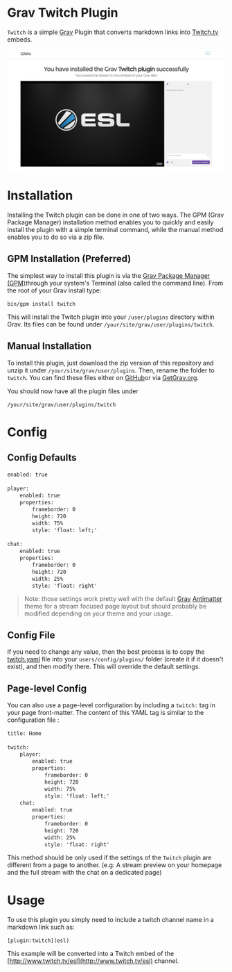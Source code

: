 # Grav Twitch Plugin

`Twitch` is a simple [Grav][grav] Plugin that converts markdown links into [Twitch.tv][twitch.tv] embeds.

![](screenshot.jpg)

# Installation

Installing the Twitch plugin can be done in one of two ways. The GPM (Grav Package Manager) installation method enables you to quickly and easily install the plugin with a simple terminal command, while the manual method enables you to do so via a zip file.

## GPM Installation (Preferred)

The simplest way to install this plugin is via the [Grav Package Manager (GPM)][grav-gpm]through your system's Terminal (also called the command line).  From the root of your Grav install type:

    bin/gpm install twitch

This will install the Twitch plugin into your `/user/plugins` directory within Grav. Its files can be found under `/your/site/grav/user/plugins/twitch`.

## Manual Installation

To install this plugin, just download the zip version of this repository and unzip it under `/your/site/grav/user/plugins`. Then, rename the folder to `twitch`. You can find these files either on [GitHub][homepage]or via [GetGrav.org][grav-plugins].

You should now have all the plugin files under

    /your/site/grav/user/plugins/twitch

# Config

## Config Defaults

```
enabled: true

player:
    enabled: true
    properties:
        frameborder: 0
        height: 720
        width: 75%
        style: 'float: left;'

chat:
    enabled: true
    properties:
        frameborder: 0
        height: 720
        width: 25%
        style: 'float: right'
```

> Note: those settings work pretty well with the default [Grav][grav] [Antimatter][antimatter] theme for a stream focused page layout but should probably be modified depending on your theme and your usage.

## Config File

If you need to change any value, then the best process is to copy the [twitch.yaml](twitch.yaml) file into your `users/config/plugins/` folder (create it if it doesn't exist), and then modify there.  This will override the default settings.

## Page-level Config

You can also use a page-level configuration by including a `twitch:` tag in your page front-matter. The content of this YAML tag is similar to the configuration file :

```
title: Home

twitch:
    player:
        enabled: true
        properties:
            frameborder: 0
            height: 720
            width: 75%
            style: 'float: left;'
    chat:
        enabled: true
        properties:
            frameborder: 0
            height: 720
            width: 25%
            style: 'float: right'
```

This method should be only used if the settings of the `Twitch` plugin are different from a page to another. (e.g: A stream preview on your homepage and the full stream with the chat on a dedicated page)

# Usage

To use this plugin you simply need to include a twitch channel name in a markdown link such as:

```
[plugin:twitch](esl)
```

This example will be converted into a Twitch embed of the [http://www.twitch.tv/esl](http://www.twitch.tv/esl) channel.

[antimatter]: https://github.com/getgrav/grav-theme-antimatter
[grav]: http://github.com/getgrav/grav
[grav-gpm]: http://learn.getgrav.org/advanced/grav-gpm
[grav-plugins]: http://getgrav.org/downloads/plugins#extras
[homepage]: https://github.com/lab-dev-code/grav-plugin-twitch
[twitch.tv]: http://www.twitch.tv/
